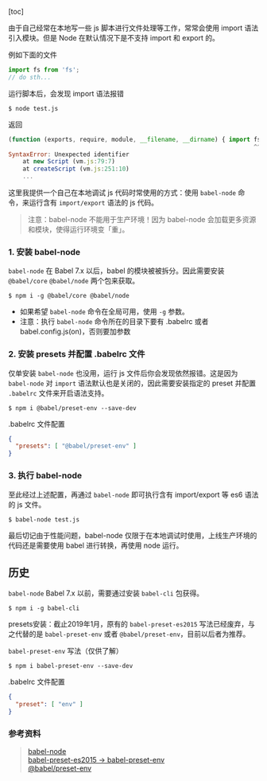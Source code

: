 [toc]

由于自己经常在本地写一些 js 脚本进行文件处理等工作，常常会使用 import 语法引入模块。但是 Node 在默认情况下是不支持 import 和 export 的。

例如下面的文件

```js
import fs from 'fs';
// do sth...
```

运行脚本后，会发现 import 语法报错

```shell
$ node test.js
```
返回
```javascript
(function (exports, require, module, __filename, __dirname) { import fs from 'fs';
                                                                     ^^
SyntaxError: Unexpected identifier
    at new Script (vm.js:79:7)
    at createScript (vm.js:251:10)
    ...
```

这里我提供一个自己在本地调试 js 代码时常使用的方式：使用 `babel-node` 命令，来运行含有 `import/export` 语法的 js 代码。

> 注意：babel-node 不能用于生产环境！因为 babel-node 会加载更多资源和模块，使得运行环境变「重」。

### 1. 安装 babel-node

`babel-node` 在 Babel 7.x 以后，babel 的模块被被拆分。因此需要安装 `@babel/core` `@babel/node` 两个包来获取。

```shell
$ npm i -g @babel/core @babel/node
```

* 如果希望 `babel-node` 命令在全局可用，使用 `-g` 参数。
* 注意：执行 `babel-node` 命令所在的目录下要有 .babelrc 或者 babel.config.js(on)，否则要加参数

### 2. 安装 presets 并配置 .babelrc 文件

仅单安装 `babel-node` 也没用，运行 js 文件后你会发现依然报错。这是因为 `babel-node` 对 `import` 语法默认也是关闭的，因此需要安装指定的 preset 并配置 `.babelrc` 文件来开启语法支持。


```shell
$ npm i @babel/preset-env --save-dev
```

.babelrc 文件配置

```json
{
  "presets": [ "@babel/preset-env" ]
}
```

### 3. 执行 babel-node

至此经过上述配置，再通过 `babel-node` 即可执行含有 import/export 等 es6 语法的 js 文件。

```shell
$ babel-node test.js
```

最后切记由于性能问题，babel-node 仅限于在本地调试时使用，上线生产环境的代码还是需要使用 babel 进行转换，再使用 node 运行。

## 历史

`babel-node` Babel 7.x 以前，需要通过安装 `babel-cli` 包获得。

```shell
$ npm i -g babel-cli
```

presets安装：截止2019年1月，原有的 `babel-preset-es2015` 写法已经废弃，与之代替的是 `babel-preset-env` 或者 `@babel/preset-env`，目前以后者为推荐。

`babel-preset-env` 写法（仅供了解）

```shell
$ npm i babel-preset-env --save-dev
```

.babelrc 文件配置

```json
{
  "preset": [ "env" ]
}
```


### 参考资料

> [babel-node](https://babeljs.io/docs/en/babel-node)    
> [babel-preset-es2015 -> babel-preset-env](https://babeljs.io/docs/en/env)    
> [@babel/preset-env](https://babeljs.io/docs/en/babel-preset-env)